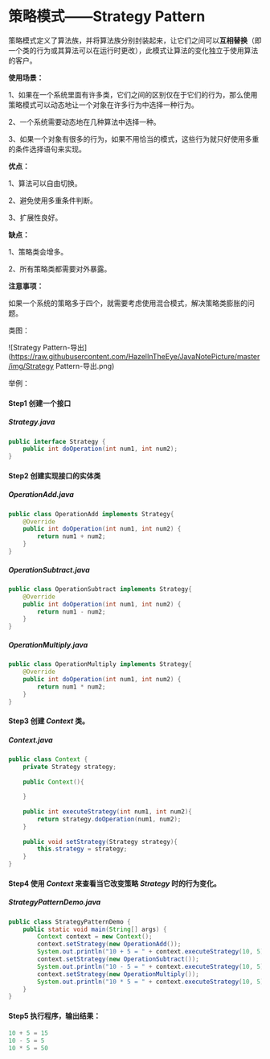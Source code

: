 # 策略模式——Strategy Pattern

策略模式定义了算法族，并将算法族分别封装起来，让它们之间可以**互相替换**（即一个类的行为或其算法可以在运行时更改），此模式让算法的变化独立于使用算法的客户。

**使用场景：**

1、如果在一个系统里面有许多类，它们之间的区别仅在于它们的行为，那么使用策略模式可以动态地让一个对象在许多行为中选择一种行为。

2、一个系统需要动态地在几种算法中选择一种。 

3、如果一个对象有很多的行为，如果不用恰当的模式，这些行为就只好使用多重的条件选择语句来实现。

**优点：**

1、算法可以自由切换。 

2、避免使用多重条件判断。 

3、扩展性良好。

**缺点：** 

1、策略类会增多。 

2、所有策略类都需要对外暴露。

**注意事项：**

如果一个系统的策略多于四个，就需要考虑使用混合模式，解决策略类膨胀的问题。

类图：

![Strategy Pattern-导出](https://raw.githubusercontent.com/HazelInTheEye/JavaNotePicture/master/img/Strategy Pattern-导出.png)

举例：

#### Step1 创建一个接口

##### Strategy.java

```java
public interface Strategy {   
	public int doOperation(int num1, int num2);
}
```



#### Step2 创建实现接口的实体类

##### OperationAdd.java

```java
public class OperationAdd implements Strategy{
    @Override   
    public int doOperation(int num1, int num2) {
    	return num1 + num2;   
    } 
}
```



##### OperationSubtract.java

```java
public class OperationSubtract implements Strategy{   
    @Override   
    public int doOperation(int num1, int num2) {
    	return num1 - num2;   
    } 
}
```



##### OperationMultiply.java

```java
public class OperationMultiply implements Strategy{
    @Override   
    public int doOperation(int num1, int num2) { 
    	return num1 * num2;   
    } 
}
```



#### Step3 创建 *Context* 类。

##### Context.java

```java
public class Context {   
    private Strategy strategy; 
    
    public Context(){
        
    }    
    
    public int executeStrategy(int num1, int num2){   
        return strategy.doOperation(num1, num2); 
    } 
    
    public void setStrategy(Strategy strategy){
        this.strategy = strategy;
    }
}
```



#### Step4 使用 *Context* 来查看当它改变策略 *Strategy* 时的行为变化。

##### StrategyPatternDemo.java

```java
public class StrategyPatternDemo {   
    public static void main(String[] args) {      
    	Context context = new Context();
        context.setStrategy(new OperationAdd());
        System.out.println("10 + 5 = " + context.executeStrategy(10, 5));  
    	context.setStrategy(new OperationSubtract());          
        System.out.println("10 - 5 = " + context.executeStrategy(10, 5));    
    	context.setStrategy(new OperationMultiply());
        System.out.println("10 * 5 = " + context.executeStrategy(10, 5));   
    } 
}
```



#### Step5 执行程序，输出结果：

```java
10 + 5 = 15
10 - 5 = 5
10 * 5 = 50
```


